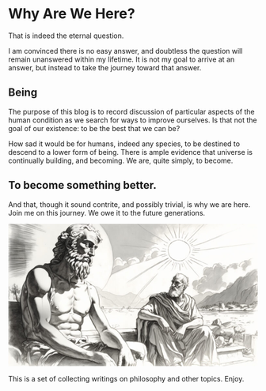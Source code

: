 #  Why Are We Here?

That is indeed the eternal question.

I am convinced there is no easy answer, and doubtless the question will remain unanswered within my lifetime. It is not my goal to arrive at an answer, but instead to take the journey toward that answer.

## Being

The purpose of this blog is to record discussion of particular aspects of the human condition as we search for ways to improve ourselves. Is that not the goal of our existence: to be the best that we can be?

How sad it would be for humans, indeed any species, to be destined to descend to a lower form of being. There is ample evidence that universe is continually building, and becoming. We are, quite simply, to become.

## To become something better.

And that, though it sound contrite, and possibly trivial, is why we are here. Join me on this journey. We owe it to the future generations.

![](hello-world-img1.jpg)

This is a set of collecting writings on philosophy and other topics.  Enjoy.
